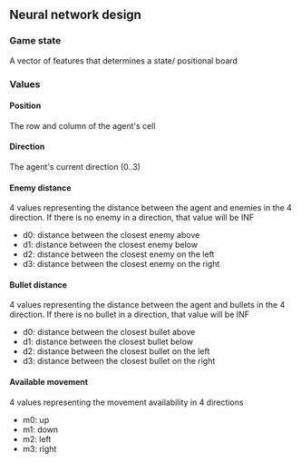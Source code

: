 ## Neural network design

### Game state
A vector of features that determines a state/ positional board

### Values
#### Position
The row and column of the agent's cell

#### Direction
The agent's current direction (0..3)

#### Enemy distance
4 values representing the distance between the agent and enemies in the 4 direction. 
If there is no enemy in a direction, that value will be INF
- d0: distance between the closest enemy above
- d1: distance between the closest enemy below
- d2: distance between the closest enemy on the left
- d3: distance between the closest enemy on the right

#### Bullet distance
4 values representing the distance between the agent and bullets in the 4 direction. 
If there is no bullet in a direction, that value will be INF
- d0: distance between the closest bullet above
- d1: distance between the closest bullet below
- d2: distance between the closest bullet on the left
- d3: distance between the closest bullet on the right

#### Available movement
4 values representing the movement availability in 4 directions
- m0: up
- m1: down
- m2: left
- m3: right
